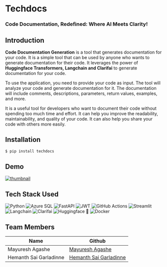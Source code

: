 

# Techdocs
### Code Documentation, Redefined: Where AI Meets Clarity!


## Introduction

**Code Documentation Generation** is a tool that generates documentation for your code. It is a simple tool that can be used by anyone who wants to generate documentation for their code. It leverages the power of **Huggingface Transformers, Langchain and Clarifai** to generate documentation for your code. 

To use the application, you need to provide your code as input. The tool will analyze your code and generate documentation for it. The documentation will include comments, descriptions, parameters, return values, examples, and more.

It is a useful tool for developers who want to document their code without spending too much time and effort. It can help you improve the readability, maintainability, and quality of your code. It can also help you share your code with others more easily.

## Installation

```bash
$ pip install techdocs
```

## Demo
[![thumbnail](https://i9.ytimg.com/vi_webp/T7FMd7jGb8w/mqdefault.webp?v=6548c43c&sqp=CICSp6oG&rs=AOn4CLDDRJuaPfqJuYNM649GdckHfBklbA)](https://youtu.be/T7FMd7jGb8w)

## Tech Stack Used
![Python](https://img.shields.io/badge/python-3670A0?style=for-the-badge&logo=python&logoColor=ffdd54)
![Azure SQL](https://img.shields.io/badge/azure_SQL-%230072C6.svg?style=for-the-badge&logo=microsoftazure&logoColor=white)
![FastAPI](https://img.shields.io/badge/FastAPI-005571?style=for-the-badge&logo=fastapi)
![JWT](https://img.shields.io/badge/JWT-black?style=for-the-badge&logo=JSON%20web%20tokens)
![GitHub Actions](https://img.shields.io/badge/github%20actions-%232671E5.svg?style=for-the-badge&logo=githubactions&logoColor=white)
![Streamlit](https://img.shields.io/badge/Streamlit-EA6566?style=for-the-badge&logo=streamlit&logoColor=white)
![Langchain](https://img.shields.io/badge/Langchain-F70A8D?style=for-the-badge&logo=langchain&logoColor=white)
![Clarifai](https://img.shields.io/badge/Clarifai-FFA500?style=for-the-badge&logo=clarifai&logoColor=white)
![Huggingface 🤗](https://img.shields.io/badge/huggingface-FFA500?style=for-the-badge&logo=huggingface&logoColor=white)
![Docker](https://img.shields.io/badge/docker-%230072C6.svg?style=for-the-badge&logo=docker&logoColor=white)

## Team Members
| Name | Github |
| --- | --- |
| Mayuresh Agashe | [Mayuresh Agashe](https://github.com/mayureshagashe2105) |
| Hemanth Sai Garladinne | [Hemanth Sai Garladinne](https://github.com/HemanthSai7) |
